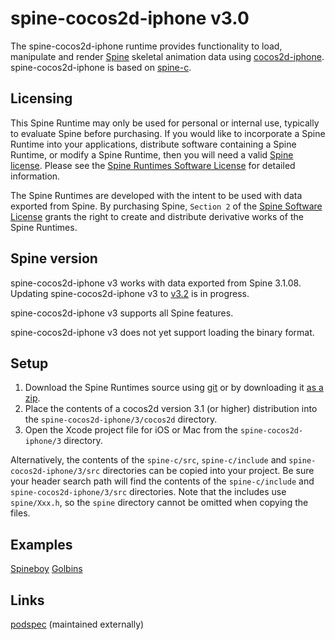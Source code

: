 # spine-cocos2d-iphone v3.0

The spine-cocos2d-iphone runtime provides functionality to load, manipulate and render [Spine](http://esotericsoftware.com) skeletal animation data using [cocos2d-iphone](http://www.cocos2d-iphone.org/). spine-cocos2d-iphone is based on [spine-c](https://github.com/EsotericSoftware/spine-runtimes/tree/master/spine-c).

## Licensing

This Spine Runtime may only be used for personal or internal use, typically to evaluate Spine before purchasing. If you would like to incorporate a Spine Runtime into your applications, distribute software containing a Spine Runtime, or modify a Spine Runtime, then you will need a valid [Spine license](https://esotericsoftware.com/spine-purchase). Please see the [Spine Runtimes Software License](https://github.com/EsotericSoftware/spine-runtimes/blob/master/LICENSE) for detailed information.

The Spine Runtimes are developed with the intent to be used with data exported from Spine. By purchasing Spine, `Section 2` of the [Spine Software License](https://esotericsoftware.com/files/license.txt) grants the right to create and distribute derivative works of the Spine Runtimes.

## Spine version

spine-cocos2d-iphone v3 works with data exported from Spine 3.1.08. Updating spine-cocos2d-iphone v3 to [v3.2](https://trello.com/c/k7KtGdPW/76-update-runtimes-to-support-v3-2-shearing) is in progress.

spine-cocos2d-iphone v3 supports all Spine features.

spine-cocos2d-iphone v3 does not yet support loading the binary format.

## Setup

1. Download the Spine Runtimes source using [git](https://help.github.com/articles/set-up-git) or by downloading it [as a zip](https://github.com/EsotericSoftware/spine-runtimes/archive/master.zip).
1. Place the contents of a cocos2d version 3.1 (or higher) distribution into the `spine-cocos2d-iphone/3/cocos2d` directory.
1. Open the Xcode project file for iOS or Mac from the `spine-cocos2d-iphone/3` directory.

Alternatively, the contents of the `spine-c/src`, `spine-c/include` and `spine-cocos2d-iphone/3/src` directories can be copied into your project. Be sure your header search path will find the contents of the `spine-c/include` and `spine-cocos2d-iphone/3/src` directories. Note that the includes use `spine/Xxx.h`, so the `spine` directory cannot be omitted when copying the files.

## Examples

[Spineboy](https://github.com/EsotericSoftware/spine-runtimes/blob/master/spine-cocos2d-iphone/3/example/SpineboyExample.m)
[Golbins](https://github.com/EsotericSoftware/spine-runtimes/blob/master/spine-cocos2d-iphone/3/example/GoblinsExample.m)

## Links

[podspec](https://github.com/ldomaradzki/spine-runtimes/blob/master/Spine-Cocos2d-iPhone.podspec) (maintained externally)
